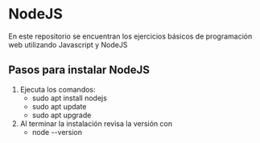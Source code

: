 # NodeJS
En este repositorio se encuentran los ejercicios básicos de programación web utilizando Javascript y NodeJS
 
 ## Pasos para instalar NodeJS
 1. Ejecuta los comandos: 
    - sudo apt install nodejs
    - sudo apt update
    - sudo apt upgrade
2. Al terminar la instalación revisa la versión con
    - node --version

